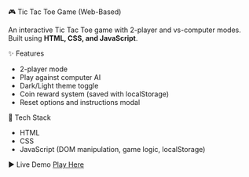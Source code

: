 🎮 Tic Tac Toe Game (Web-Based)

An interactive Tic Tac Toe game with 2-player and vs-computer modes.  
Built using **HTML, CSS, and JavaScript**.

 ✨ Features
- 2-player mode
- Play against computer AI
- Dark/Light theme toggle
- Coin reward system (saved with localStorage)
- Reset options and instructions modal

🚀 Tech Stack
- HTML
- CSS
- JavaScript (DOM manipulation, game logic, localStorage)

▶️ Live Demo
[Play Here]( https://nishanthini08.github.io/Tic-Tac-Toe-Game/)  


